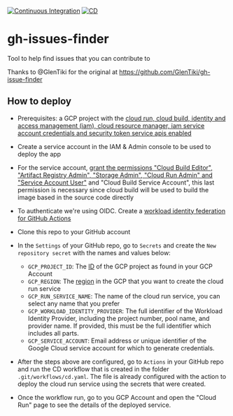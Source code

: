[![Continuous Integration](https://github.com/nearform/gh-issues-finder/actions/workflows/ci.yml/badge.svg?event=push)](https://github.com/nearform/gh-issues-finder/actions/workflows/ci.yml)
[![CD](https://github.com/nearform/gh-issues-finder/actions/workflows/cd.yml/badge.svg?event=push)](https://github.com/nearform/gh-issues-finder/actions/workflows/cd.yml)

# gh-issues-finder
Tool to help find issues that you can contribute to

Thanks to @GlenTiki for the original at https://github.com/GlenTiki/gh-issue-finder

## How to deploy

- Prerequisites: a GCP project with the [cloud run, cloud build, identity and access management (iam), cloud resource manager, iam service account credentials and security token service apis enabled](https://cloud.google.com/apis/docs/getting-started)
- Create a service account in the IAM & Admin console to be used to deploy the app
- For the service account, [grant the permissions "Cloud Build Editor", "Artifact Registry Admin", "Storage Admin", "Cloud Run Admin" and "Service Account User"](https://github.com/google-github-actions/deploy-cloudrun) and "Cloud Build Service Account", this last permission is necessary since cloud build will be used to build the image based in the source code directly
- To authenticate we're using OIDC. Create a [workload identity federation for GitHub Actions](https://cloud.google.com/iam/docs/configuring-workload-identity-federation#github-actions)
- Clone this repo to your GitHub account
- In the `Settings` of your GitHub repo, go to `Secrets` and create the `New repository secret` with the names and values below:
    - `GCP_PROJECT_ID`: The [ID](https://support.google.com/googleapi/answer/7014113?hl=en) of the GCP project as found in your GCP Account
    - `GCP_REGION`: The [region](https://cloud.google.com/compute/docs/regions-zones) in the GCP that you want to create the cloud run service
    - `GCP_RUN_SERVICE_NAME`: The name of the cloud run service, you can select any name that you prefer
    - `GCP_WORKLOAD_IDENTITY_PROVIDER`: The full identifier of the Workload Identity Provider, including the project number, pool name, and provider name. If provided, this must be the full identifier which includes all parts.
    - `GCP_SERVICE_ACCOUNT`: Email address or unique identifier of the Google Cloud service account for which to generate credentials.

- After the steps above are configured, go to `Actions` in your GitHub repo and run the CD workflow that is created in the folder `.git/workflows/cd.yaml`. The file is already configured with the action to deploy the cloud run service using the secrets that were created.
- Once the workflow run, go to you GCP Account and open the "Cloud Run" page to see the details of the deployed service.